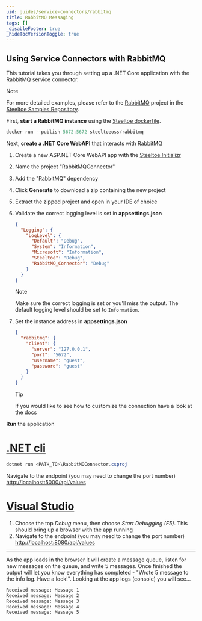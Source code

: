 ```yaml
---
uid: guides/service-connectors/rabbitmq
title: RabbitMQ Messaging
tags: []
_disableFooter: true
_hideTocVersionToggle: true
---
```


## Using Service Connectors with RabbitMQ

This tutorial takes you through setting up a .NET Core application with the RabbitMQ service connector.

> [!NOTE]
> For more detailed examples, please refer to the [RabbitMQ](https://github.com/SteeltoeOSS/Samples/tree/main/Connectors/src/RabbitMQ) project in the [Steeltoe Samples Repository](https://github.com/SteeltoeOSS/Samples).

First, **start a RabbitMQ instance** using the [Steeltoe dockerfile](https://github.com/steeltoeoss/dockerfiles).

```powershell
docker run --publish 5672:5672 steeltoeoss/rabbitmq
```

Next, **create a .NET Core WebAPI** that interacts with RabbitMQ

1. Create a new ASP.NET Core WebAPI app with the [Steeltoe Initializr](https://start.steeltoe.io)

1. Name the project "RabbitMQConnector"
1. Add the "RabbitMQ" dependency
1. Click **Generate** to download a zip containing the new project
1. Extract the zipped project and open in your IDE of choice
1. Validate the correct logging level is set in **appsettings.json**

   ```json
   {
     "Logging": {
       "LogLevel": {
         "Default": "Debug",
         "System": "Information",
         "Microsoft": "Information",
         "Steeltoe": "Debug",
         "RabbitMQ_Connector": "Debug"
       }
     }
   }
   ```

   > [!NOTE]
   > Make sure the correct logging is set or you'll miss the output. The default logging level should be set to `Information`.

1. Set the instance address in **appsettings.json**

   ```json
   {
     "rabbitmq": {
       "client": {
         "server": "127.0.0.1",
         "port": "5672",
         "username": "guest",
         "password": "guest"
       }
     }
   }
   ```

   > [!TIP]
   > If you would like to see how to customize the connection have a look at the [docs](~/api/v3/welcome/index.md)

**Run** the application

# [.NET cli](#tab/cli)

```powershell
dotnet run <PATH_TO>\RabbitMQConnector.csproj
```

Navigate to the endpoint (you may need to change the port number) [http://localhost:5000/api/values](http://localhost:5000/api/values)

# [Visual Studio](#tab/vs)

1. Choose the top _Debug_ menu, then choose _Start Debugging (F5)_. This should bring up a browser with the app running
1. Navigate to the endpoint (you may need to change the port number) [http://localhost:8080/api/values](http://localhost:8080/api/values)

---

As the app loads in the browser it will create a message queue, listen for new messages on the queue, and write 5 messages. Once finished the output will let you know everything has completed - "Wrote 5 message to the info log. Have a look!". Looking at the app logs (console) you will see...

```bash
Received message: Message 1
Received message: Message 2
Received message: Message 3
Received message: Message 4
Received message: Message 5
```

